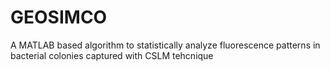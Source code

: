 # GEOSIMCO
A MATLAB based algorithm to statistically analyze fluorescence patterns in bacterial colonies captured with CSLM tehcnique
